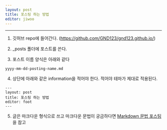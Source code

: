 ```yaml
---
layout: post
title: 포스팅 하는 방법
editor: jiwoo
---
```


***
1. 깃허브 repo에 들어간다. (<https://github.com/GND123/gnd123.github.io/>)

2. _posts 폴더에 포스트를 쓴다.

3. 포스트 이름 양식은 아래와 같다
~~~
yyyy-mm-dd-posting-name.md
~~~

4. 상단에 아래와 같은 information을 적어야 한다. 적어야 테마가 제대로 적용된다.
~~~
---
layout: post
title: 포스팅 하는 방법
editor: foot
---
~~~

5. 글은 마크다운 형식으로 쓰고 마크다운 문법이 궁금하다면 [Markdown 문법 포스팅](https://gnd123.github.io/2018/09/03/Markdown-grammar.html)을 참고
